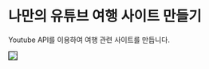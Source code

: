 # 나만의 유튜브 여행 사이트 만들기
Youtube API를 이용하여 여행 관련 사이트를 만듭니다.


<img src="https://jh71171.github.io/youtube-project1/src/assets/img/cover.jpg" style="border: 1px solid #000"/>